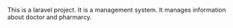 This is a laravel project.
It is a management system. It manages information about doctor and pharmarcy.
